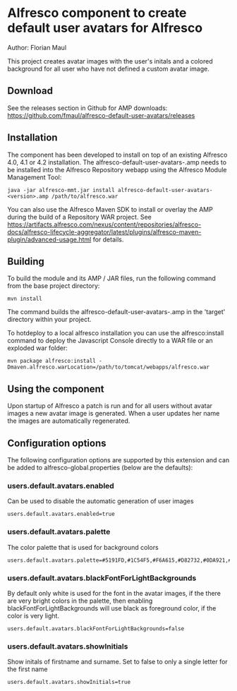 
Alfresco component to create default user avatars for Alfresco
==============================================================

Author: Florian Maul

This project creates avatar images with the user's initals and a colored background
for all user who have not defined a custom avatar image.

Download
--------

See the releases section in Github for AMP downloads: https://github.com/fmaul/alfresco-default-user-avatars/releases


Installation
------------

The component has been developed to install on top of an existing Alfresco
4.0, 4.1 or 4.2 installation. The alfresco-default-user-avatars-<version>.amp needs
to be installed into the Alfresco Repository webapp using the Alfresco Module Management Tool:

    java -jar alfresco-mmt.jar install alfresco-default-user-avatars-<version>.amp /path/to/alfresco.war
  
You can also use the Alfresco Maven SDK to install or overlay the AMP during the build of a
Repository WAR project. See https://artifacts.alfresco.com/nexus/content/repositories/alfresco-docs/alfresco-lifecycle-aggregator/latest/plugins/alfresco-maven-plugin/advanced-usage.html
for details.


Building
--------

To build the module and its AMP / JAR files, run the following command from the base 
project directory:

    mvn install

The command builds the alfresco-default-user-avatars-<version>.amp in the 'target' directory within your project.

To hotdeploy to a local alfresco installation you can use the alfresco:install
command to deploy the Javascript Console directly to a WAR file or an exploded war folder:

    mvn package alfresco:install -Dmaven.alfresco.warLocation=/path/to/tomcat/webapps/alfresco.war


Using the component
-------------------

Upon startup of Alfresco a patch is run and for all users without avatar images a new
avatar image is generated. When a user updates her name the images are automatically 
regenerated.


Configuration options
---------------------

The following configuration options are supported by this extension and can be added to
alfresco-global.properties (below are the defaults):

### users.default.avatars.enabled
Can be used to disable the automatic generation of user images

    users.default.avatars.enabled=true

### users.default.avatars.palette
The color palette that is used for background colors
    
    users.default.avatars.palette=#5191FD,#1C54F5,#F6A615,#D82732,#0DA921,#F35E4C,#A64847

### users.default.avatars.blackFontForLightBackgrounds

By default only white is used for the font in the avatar images, if the there are very bright colors in the palette, then enabling blackFontForLightBackgrounds will use black as foreground color, if the color is very light.

    users.default.avatars.blackFontForLightBackgrounds=false

### users.default.avatars.showInitials

Show initals of firstname and surname. Set to false to only a single letter for the first name

    users.default.avatars.showInitials=true

